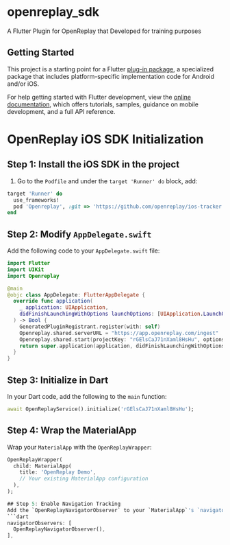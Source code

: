# openreplay_sdk

A Flutter Plugin for OpenReplay that Developed for training purposes

## Getting Started

This project is a starting point for a Flutter
[plug-in package](https://flutter.dev/to/develop-plugins),
a specialized package that includes platform-specific implementation code for
Android and/or iOS.

For help getting started with Flutter development, view the
[online documentation](https://docs.flutter.dev), which offers tutorials,
samples, guidance on mobile development, and a full API reference.

# OpenReplay iOS SDK Initialization

## Step 1: Install the iOS SDK in the project
1. Go to the `Podfile` and under the `target 'Runner' do` block, add:
```ruby
target 'Runner' do
  use_frameworks!
  pod 'Openreplay', :git => 'https://github.com/openreplay/ios-tracker.git', :tag => '1.0.13'
end
```

## Step 2: Modify `AppDelegate.swift`
Add the following code to your `AppDelegate.swift` file:
```swift
import Flutter
import UIKit
import Openreplay

@main
@objc class AppDelegate: FlutterAppDelegate {
  override func application(
    _ application: UIApplication,
    didFinishLaunchingWithOptions launchOptions: [UIApplication.LaunchOptionsKey: Any]?
  ) -> Bool {
    GeneratedPluginRegistrant.register(with: self)
    Openreplay.shared.serverURL = "https://app.openreplay.com/ingest"
    Openreplay.shared.start(projectKey: "rGElsCaJ71nXaml8HsHu", options: .defaults)
    return super.application(application, didFinishLaunchingWithOptions: launchOptions)
  }
}
```

## Step 3: Initialize in Dart
In your Dart code, add the following to the `main` function:
```dart
await OpenReplayService().initialize('rGElsCaJ71nXaml8HsHu');
```

## Step 4: Wrap the MaterialApp
Wrap your `MaterialApp` with the `OpenReplayWrapper`:
```dart
OpenReplayWrapper(
  child: MaterialApp(
    title: 'OpenReplay Demo',
    // Your existing MaterialApp configuration
  ),
);

## Step 5: Enable Navigation Tracking
Add the `OpenReplayNavigatorObserver` to your `MaterialApp`'s `navigatorObservers` to track navigation events:
```dart
navigatorObservers: [
  OpenReplayNavigatorObserver(),
],
```
